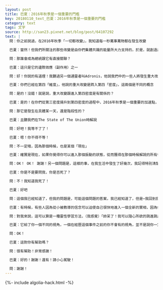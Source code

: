 ```yaml
---
layout: post
title: 巴夏：2016年秋季是一個重要的門檻
key: 20180110_text_巴夏：2016年秋季是一個重要的門檻
category: text
tags: 文字
source: http://san23.pixnet.net/blog/post/64107292
text: |
  問：你之前說過，在2016年秋季「一切都改變」，我知道每一秒萬事萬物都在發生改變

  巴夏：當然！但我們所關注的那些改變是由你們集體共識的能量所大力支持的，於是，就創造出你們集體意識能量的一個轉折點，而我們所感知到的那個轉折點就在2016年秋季，屆時你們社會中的很多的不同事件都將有機會，或者有很大的可能性會以某種方式，發生真正的改變，有些改變是很明顯的，而有些改變在一開始的時候表現得不那麼明顯，但其源頭都可以追溯到那個時間段，所以2016年秋季是一個連接點，也是一個十字路口，到時候你就會知道會發生什麼事

  問：那誰會成為總統跟它有直接關聯？

  巴夏：這只是它的邊際效應（副作用）之一

  問：好！你說的有道理！我聽過另一個通靈者叫Adronis，他說我們中的一些人將發生重大改變，會在那個時間點從第三維度跨入第四維度。（註：Adronis說能看見他通靈的這個影片的人都將進入第四密度）

  巴夏：你們已經在第四「維度」，他說的重大改變是跨入第四「密度」，這兩個是不同的概念

  問：是的！沒錯！就是說，重大改變跟進入第四密度是有關係的？

  巴夏：是的！在你們從第三密度揚升到第四密度的過程中，2016年秋季是一個重要的加速點，是一個重要的門檻

  問：那它是發生在具體某一天，還是階段性的？

  巴夏：且聽我們在The State of The Union時解說

  問：好吧！我等不了了！

  巴夏：嗯！你不得不等！

  問：不一定哦，因為那個時候，也是某個「現在」

  巴夏：確實是現在，如果你覺得你可以進入那個振動的狀態，從而獲得在那個時候解說的所有信息，那你可千萬別被我們給阻擋了

  問：OK！ OK！ 謝謝！另一個問題是，這樣的事，在我生活中發生了好幾次，我記得特別清楚，我開著一輛車，那時我懷孕了，另一輛車從我側面開了過來，當時是在高速公路上

  巴夏：你是不是要問我，你是否死了？

  問：不！我知道我死了！

  巴夏：好吧

  問：這個我已經知道了，但我的問題是，可能這個問題的答案，我已經知道了，但是⋯我回到我的身體⋯讓我把這故事講完⋯我暈過去，又清醒過來，還在高速路上，旁邊停著另一輛車，之前那輛車早沒影了，而我的車完好無損，我知道，我離開了人世，後來又回到身體，我這麼做是為了向自己證明量子物理學理論以及學習後來我學到的所有東西嗎？為什麼我們會選擇「死而復活」呢？

  巴夏：有時候，有些人因為從小被教導的信念可以迫使自己很快地進入一個全新的實相，因為他們知道他們做得到，因此，他們可以選擇看似更加便利的方式，而不需要去經歷更漫長的過程

  問：對我來說，這可以算是一種靈性學習方法，（我感覺）「帥呆了！我可以隨心所欲的跳進跳出！」

  巴夏：它給了你一個不同的視角，一個在經歷這個事件之前的你不會有的視角，並不是說你一定要這麼做，但你知道你可以，所以你這麼充分利用了

  問：OK！

  巴夏：這對你有幫助嗎？

  問：很有幫助！非常感謝！

  巴夏：好的！謝謝！還有！請小心駕駛！

  問：謝謝！
---
```


{%- include algolia-hack.html -%}
